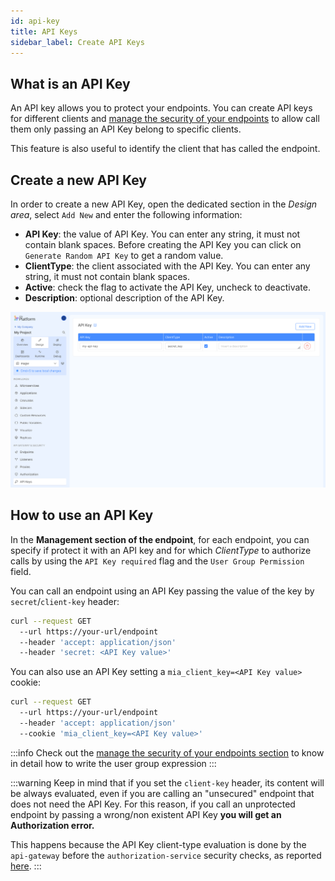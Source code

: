 ```yaml
---
id: api-key
title: API Keys
sidebar_label: Create API Keys
---
```


## What is an API Key

An API key allows you to protect your endpoints. You can create API keys for different clients and [manage the security of your endpoints](/development_suite/api-console/api-design/endpoints.md#manage-the-security-of-your-endpoints) to allow call them only passing an API Key belong to specific clients.

This feature is also useful to identify the client that has called the endpoint.

## Create a new API Key

In order to create a new API Key, open the dedicated section in the *Design area*, select `Add New` and enter the following information:

* **API Key**: the value of API Key. You can enter any string, it must not contain blank spaces. Before creating the API Key you can click on `Generate Random API Key` to get a random value.
* **ClientType**: the client associated with the API Key. You can enter any string, it must not contain blank spaces.
* **Active**: check the flag to activate the API Key, uncheck to deactivate.
* **Description**: optional description of the API Key.

![API Key creation](img/api-keys/overview.png)

## How to use an API Key

In the **Management section of the endpoint**, for each endpoint, you can specify if protect it with an API key and for which *ClientType* to authorize calls by using the `API Key required` flag and the `User Group Permission` field.

You can call an endpoint using an API Key passing the value of the key by `secret`/`client-key` header:

```bash
curl --request GET 
  --url https://your-url/endpoint 
  --header 'accept: application/json' 
  --header 'secret: <API Key value>'
```

You can also use an API Key setting a `mia_client_key=<API Key value>` cookie:

```bash
curl --request GET 
  --url https://your-url/endpoint 
  --header 'accept: application/json' 
  --cookie 'mia_client_key=<API Key value>'
```

:::info
Check out the [manage the security of your endpoints section](/development_suite/api-console/api-design/endpoints.md#manage-the-security-of-your-endpoints) to know in detail how to write the user group expression
:::

:::warning
Keep in mind that if you set the `client-key` header, its content will be always evaluated, even if you are calling an "unsecured" endpoint that does not need the API Key.
For this reason, if you call an unprotected endpoint by passing a wrong/non existent API Key **you will get an Authorization error.**

This happens because the API Key client-type evaluation is done by the `api-gateway` before the `authorization-service` security checks, as reported [here](/console/tutorials/configure-marketplace-components/auth-architecture/static-api-key.md#definition).
:::
